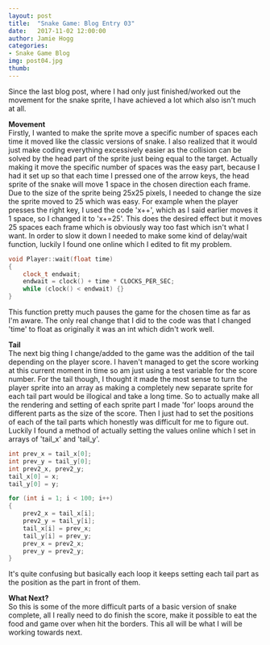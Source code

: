 ```yaml
---
layout: post
title:  "Snake Game: Blog Entry 03"
date:   2017-11-02 12:00:00
author: Jamie Hogg
categories: 
- Snake Game Blog
img: post04.jpg
thumb: 
---
```

Since the last blog post, where I had only just finished/worked out the movement for the snake sprite, I have achieved a lot which also isn't much at all. 

<b>Movement</b><BR>
Firstly, I wanted to make the sprite move a specific number of spaces each time it moved like the classic versions of snake. I also realized that it would just make coding everything excessively easier as the collision can be solved by the head part of the sprite just being equal to the target. Actually making it move the specific number of spaces was the easy part, because I had it set up so that each time I pressed one of the arrow keys, the head sprite of the snake will move 1 space in the chosen direction each frame. Due to the size of the sprite being 25x25 pixels, I needed to change the size the sprite moved to 25 which was easy. 
For example when the player presses the right key, I used the code 'x++', which as I said earlier moves it 1 space, so I changed it to 'x+=25'. This does the desired effect but it moves 25 spaces each frame which is obviously way too fast which isn't what I want.
In order to slow it down I needed to make some kind of delay/wait function, luckily I found one online which I edited to fit my problem.

```C++
void Player::wait(float time)
{
	clock_t endwait;
	endwait = clock() + time * CLOCKS_PER_SEC;
	while (clock() < endwait) {}
}
 ```
 
This function pretty much pauses the game for the chosen time as far as I'm aware. The only real change that I did to the code was that I changed 'time' to float as originally it was an int which didn't work well.

<b>Tail</b><BR>
The next big thing I change/added to the game was the addition of the tail depending on the player score. I haven't managed to get the score working at this current moment in time so am just using a test variable for the score number. For the tail though, I thought it made the most sense to turn the player sprite into an array as making a completely new separate sprite for each tail part would be illogical and take a long time.
So to actually make all the rendering and setting of each sprite part I made 'for' loops around the different parts as the size of the score.
Then I just had to set the positions of each of the tail parts which honestly was difficult for me to figure out. Luckily I found a method of actually setting the values online which I set in arrays of 'tail_x' and 'tail_y'.
	
```C++
int prev_x = tail_x[0];
int prev_y = tail_y[0];
int prev2_x, prev2_y;
tail_x[0] = x;
tail_y[0] = y;

for (int i = 1; i < 100; i++)
{
	prev2_x = tail_x[i];
	prev2_y = tail_y[i];
	tail_x[i] = prev_x;
	tail_y[i] = prev_y;
	prev_x = prev2_x;
	prev_y = prev2_y;
}
```

It's quite confusing but basically each loop it keeps setting each tail part as the position as the part in front of them.

<b>What Next?</b><BR>
So this is some of the more difficult parts of a basic version of snake complete, all I really need to do finish the score, make it possible to eat the food and game over when hit the borders. This all will be what I will be working towards next.

